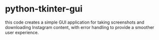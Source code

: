 # python-tkinter-gui
this code creates a simple GUI application for taking screenshots and downloading Instagram content, with error handling to provide a smoother user experience.
